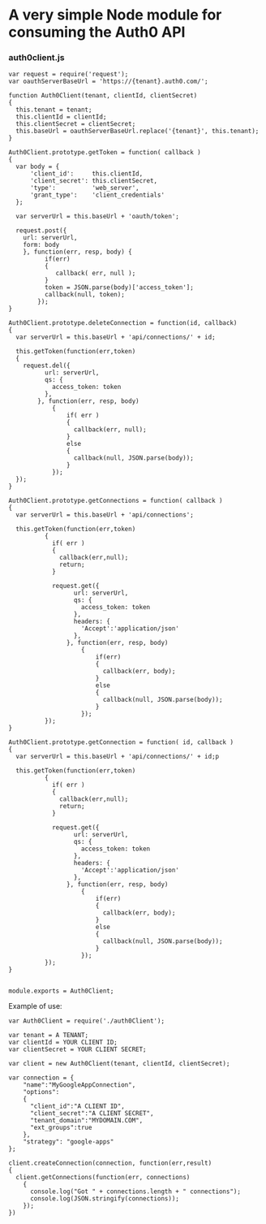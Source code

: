 # A very simple Node module for consuming the Auth0 API

### auth0client.js

	var request = require('request');
	var oauthServerBaseUrl = 'https://{tenant}.auth0.com/';

	function Auth0Client(tenant, clientId, clientSecret)
	{
	  this.tenant = tenant;
	  this.clientId = clientId;
	  this.clientSecret = clientSecret;
	  this.baseUrl = oauthServerBaseUrl.replace('{tenant}', this.tenant);
	}

	Auth0Client.prototype.getToken = function( callback )
	{
	  var body = {
	      'client_id':     this.clientId,
	      'client_secret': this.clientSecret,
	      'type':          'web_server',
	      'grant_type':    'client_credentials'
	  };

	  var serverUrl = this.baseUrl + 'oauth/token';

	  request.post({
	    url: serverUrl,
	    form: body
	    }, function(err, resp, body) {
	          if(err)
	          {
	             callback( err, null );
	          }
	          token = JSON.parse(body)['access_token'];
	          callback(null, token);
	        });
	}

	Auth0Client.prototype.deleteConnection = function(id, callback)
	{
	  var serverUrl = this.baseUrl + 'api/connections/' + id;
	  
	  this.getToken(function(err,token)
	  {
	    request.del({
	          url: serverUrl, 
	          qs: {
	            access_token: token
	          },
	        }, function(err, resp, body)
	            {
	                if( err )
	                {
	                  callback(err, null);
	                }
	                else
	                {
	                  callback(null, JSON.parse(body));
	                }
	            });
	  });
	}

	Auth0Client.prototype.getConnections = function( callback )
	{
	  var serverUrl = this.baseUrl + 'api/connections';

	  this.getToken(function(err,token)
	          {
	            if( err )
	            {
	              callback(err,null);
	              return;
	            }

	            request.get({
	                  url: serverUrl,
	                  qs: {
	                    access_token: token
	                  },
	                  headers: {
	                    'Accept':'application/json'
	                  },
	                }, function(err, resp, body)
	                    {
	                        if(err)
	                        {
	                          callback(err, body);
	                        }
	                        else
	                        {
	                          callback(null, JSON.parse(body));
	                        }
	                    });
	          });
	}

	Auth0Client.prototype.getConnection = function( id, callback )
	{
	  var serverUrl = this.baseUrl + 'api/connections/' + id;p

	  this.getToken(function(err,token)
	          {
	            if( err )
	            {
	              callback(err,null);
	              return;
	            }

	            request.get({
	                  url: serverUrl,
	                  qs: {
	                    access_token: token
	                  },
	                  headers: {
	                    'Accept':'application/json'
	                  },
	                }, function(err, resp, body)
	                    {
	                        if(err)
	                        {
	                          callback(err, body);
	                        }
	                        else
	                        {
	                          callback(null, JSON.parse(body));
	                        }
	                    });
	          });
	}


	module.exports = Auth0Client;


Example of use:

	var Auth0Client = require('./auth0Client');

	var tenant = A TENANT;
	var clientId = YOUR CLIENT ID;
	var clientSecret = YOUR CLIENT SECRET;

	var client = new Auth0Client(tenant, clientId, clientSecret);

	var connection = {
	    "name":"MyGoogleAppConnection",
	    "options":
	    {
	      "client_id":"A CLIENT ID",
	      "client_secret":"A CLIENT SECRET",
	      "tenant_domain":"MYDOMAIN.COM",
	      "ext_groups":true
	    },
	    "strategy": "google-apps"
	};

	client.createConnection(connection, function(err,result)
	{
	  client.getConnections(function(err, connections)
	    {
	      console.log("Got " + connections.length + " connections");
	      console.log(JSON.stringify(connections));
	    });
	})